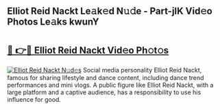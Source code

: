 ## Elliot Reid Nackt Le𝚊k𝚎d N𝚞𝚍e - Part-jIK Vid𝚎o Photos Le𝚊ks kwunY

# <h2><a href="http://fbaoe45.evod.top/?m=Elliot+Reid+Nackt">🔗 👉🔴 Elliot Reid Nackt Vid𝚎o Ph𝚘t𝚘s</a></h2>

[![Elliot Reid Nackt N𝚞d𝚎s](https://i.imgur.com/8V9OHl7.gif)](http://fbaoe45.evod.top/?m=Elliot+Reid+Nackt)
Social media personality Elliot Reid Nackt, famous for sharing lifestyle and dance content, including dance trend performances and mini vlogs. A public figure like Elliot Reid Nackt, with a large platform and a captive audience, has a responsibility to use his influence for good. 
